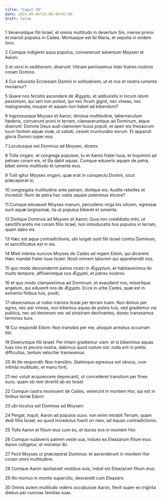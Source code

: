 ```yaml
---
title: "Caput 20"
date: 2024-09-06T20:00:49+02:00
draft: false
---
```



1 Veneruntque filii Israel, et omnis multitudo in desertum Sin, mense primo: et mansit populus in Cades. Mortuaque est ibi Maria, et sepulta in eodem loco.

2 Cumque indigeret aqua populus, convenerunt adversum Moysen et Aaron:

3 et versi in seditionem, dixerunt: Utinam periissemus inter fratres nostros coram Domino.

4 Cur eduxistis Ecclesiam Domini in solitudinem, ut et nos et nostra iumenta moriamur?

5 Quare nos fecistis ascendere de Ægypto, et adduxistis in locum istum pessimum, qui seri non potest, qui nec ficum gignit, nec vineas, nec malogranata, insuper et aquam non habet ad bibendum?

6 Ingressusque Moyses et Aaron, dimissa multitudine, tabernaculum fœderis, corruerunt proni in terram, clamaveruntque ad Dominum, atque dixerunt: Domine Deus audi clamorem huius populi, et aperi eis thesaurum tuum fontem aquæ vivæ, ut satiati, cesset murmuratio eorum. Et apparuit gloria Domini super eos.

7 Locutusque est Dominus ad Moysen, dicens:

8 Tolle virgam, et congrega populum, tu et Aaron frater tuus, et loquimini ad petram coram eis, et illa dabit aquas. Cumque eduxeris aquam de petra, bibet omnis multitudo et iumenta eius.

9 Tulit igitur Moyses virgam, quæ erat in conspectu Domini, sicut præceperat ei,

10 congregata multitudine ante petram, dixitque eis: Audite rebelles et increduli: Num de petra hac vobis aquam poterimus eiicere?

11 Cumque elevasset Moyses manum, percutiens virga bis silicem, egressæ sunt aquæ largissimæ, ita ut populus biberet et iumenta.

12 Dixitque Dominus ad Moysen et Aaron: Quia non credidistis mihi, ut sanctificaretis me coram filiis Israel, non introducetis hos populos in terram, quam dabo eis.

13 Hæc est aqua contradictionis, ubi iurgati sunt filii Israel contra Dominum, et sanctificatus est in eis.

14 Misit interea nuncios Moyses de Cades ad regem Edom, qui dicerent: Hæc mandat frater tuus Israel: Nosti omnem laborem qui apprehendit nos,

15 quo modo descenderint patres nostri in Ægyptum, et habitaverimus ibi multo tempore, afflixerintque nos Ægyptii, et patres nostros:

16 et quo modo clamaverimus ad Dominum, et exaudierit nos, miseritque angelum, qui eduxerit nos de Ægypto. Ecce in urbe Cades, quæ est in extremis finibus tuis, positi,

17 obsecramus ut nobis transire liceat per terram tuam. Non ibimus per agros, nec per vineas, non bibemus aquas de puteis tuis, sed gradiemur via publica, nec ad dexteram nec ad sinistram declinantes, donec transeamus terminos tuos.

18 Cui respondit Edom: Non transibis per me, alioquin armatus occurram tibi.

19 Dixeruntque filii Israel: Per tritam gradiemur viam: et si biberimus aquas tuas nos et pecora nostra, dabimus quod iustum est: nulla erit in pretio difficultas, tantum velociter transeamus.

20 At ille respondit: Non transibis. Statimque egressus est obvius, cum infinita multitudo, et manu forti,

21 nec voluit acquiescere deprecanti, ut concederet transitum per fines suos. quam ob rem divertit ab eo Israel.

22 Cumque castra movissent de Cades, venerunt in montem Hor, qui est in finibus terræ Edom:

23 ubi locutus est Dominus ad Moysen:

24 Pergat, inquit, Aaron ad populos suos: non enim intrabit Terram, quam dedi filiis Israel, eo quod incredulus fuerit ori meo, ad Aquas contradictionis.

25 Tolle Aaron et filium eius cum eo, et duces eos in montem Hor.

26 Cumque nudaveris patrem veste sua, indues ea Eleazarum filium eius: Aaron colligetur, et morietur ibi.

27 Fecit Moyses ut præceperat Dominus: et ascenderunt in montem Hor coram omni multitudine.

28 Cumque Aaron spoliasset vestibus suis, induit eis Eleazarum filium eius.

29 Illo mortuo in montis supercilio, descendit cum Eleazaro.

30 Omnis autem multitudo videns occubuisse Aaron, flevit super eo triginta diebus per cunctas familias suas.

